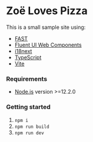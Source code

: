 # Zoë Loves Pizza

This is a small sample site using:

- [FAST](https://www.fast.design)
- [Fluent UI Web Components](https://learn.microsoft.com/en-us/fluent-ui/web-components)
- [i18next](https://www.i18next.com)
- [TypeScript](https://www.typescriptlang.org)
- [Vite](https://vitejs.dev) 

### Requirements

- [Node.js](https://nodejs.org/) version >=12.2.0

### Getting started

1. `npm i`
1. `npm run build`
1. `npm run dev`
